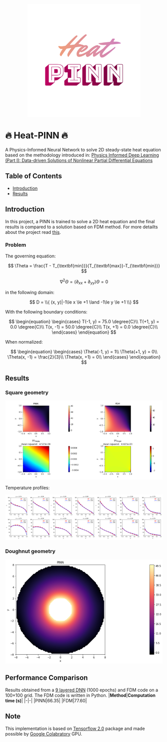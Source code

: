 <p align="center">
  <img src="https://github.com/314arhaam/heat-pinn/blob/main/gallery/2023-11-08-19-09-09_EDIT.org.png" width="360" title="Heat-PINN; made by EDIT.org">
</p>  

# 🔥 $\textbf{Heat-PINN}$ 🔥

<p> A Physics-Informed Neural Network to solve 2D steady-state heat equation based on the methodology introduced in: <a href="https://arxiv.org/abs/1711.10561">Physics Informed Deep Learning (Part I): Data-driven Solutions of Nonlinear Partial Differential Equations </a></p>  

## **Table of Contents**
 - [Introduction](#intro)
 - [Results](#res)


## Introduction <a name="intro"></a>
In this project, a PINN is trained to solve a 2D heat equation and the final results is compared to a solution based on FDM method. 
For more detailts about the project read [this](https://github.com/314arhaam/burger-pinn).
### Problem
The governing equation:  

$$
\Theta = \frac{T - T_{\textbf{min}}}{T_{\textbf{max}}-T_{\textbf{min}}}
$$   

$$ 
\nabla^2{\Theta} = (\partial_{xx}+\partial_{yy})\Theta=0
$$  

in the following domain:  
  

$$  
D = \\{ (x, y)|-1\le x \le +1 \land -1\le y \le +1 \\}
$$  

With the following boundary conditions:
  

$$
\begin{equation}
  \begin{cases}
    T(-1, y) = 75.0 \degree{C}\\
    T(+1, y) = 0.0 \degree{C}\\
    T(x, -1) = 50.0 \degree{C}\\  
    T(x, +1) = 0.0 \degree{C}\\
  \end{cases}
\end{equation}
$$  
  
When normalized:  

$$
\begin{equation}
  \begin{cases}
    \Theta(-1, y) = 1\\
    \Theta(+1, y) = 0\\
    \Theta(x, -1) = \frac{2}{3}\\  
    \Theta(x, +1) = 0\\
  \end{cases}
\end{equation}
$$

## Results <a name="res"></a>
  
### Square geometry 
<p align="center">
  <img src="https://github.com/314arhaam/heat-pinn/blob/main/gallery/results_compare.png" title="pinn-vs-fdm">
</p> 
Temperature profiles:  
<p align="center">
  <img src="https://github.com/314arhaam/heat-pinn/blob/main/gallery/profiles.png" title="profiles">
</p>

### Doughnut geometry
<p align="center">
  <img src="https://github.com/314arhaam/heat-pinn/blob/main/gallery/heat_pinn_doughnotts.png" title="doughnotts">
</p>


## Performance Comparison
Results obtained from a [9 layered DNN](https://github.com/314arhaam/heat-pinn/blob/main/gallery/model_plot.png) (1000 epochs) and FDM code on a 100×100 grid. The FDM code is written in Python.
|**Method**|**Computation time (s)**|
|-|-|
|PINN|66.35|
|FDM|77.60|


## Note
This implementation is based on [Tensorflow 2.0](https://www.tensorflow.org/guide/effective_tf2) package and made possible by [Google Colabratory](https://colab.research.google.com) GPU.
